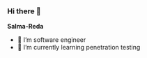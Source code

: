 ### Hi there 👋


**Salma-Reda**


- 🔭 I’m software engineer
- 🌱 I’m currently learning penetration testing
   


